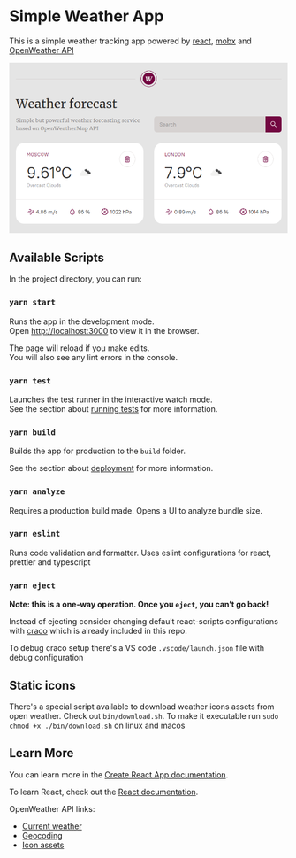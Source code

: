 # Simple Weather App

This is a simple weather tracking app powered by [react](https://github.com/facebook/create-react-app), [mobx](https://mobx.js.org/README.html) and [OpenWeather API](https://openweathermap.org/current#name) 

![Weather App](/docs/weather-app.png)

## Available Scripts

In the project directory, you can run:

### `yarn start`

Runs the app in the development mode.\
Open [http://localhost:3000](http://localhost:3000) to view it in the browser.

The page will reload if you make edits.\
You will also see any lint errors in the console.

### `yarn test`

Launches the test runner in the interactive watch mode.\
See the section about [running tests](https://facebook.github.io/create-react-app/docs/running-tests) for more information.

### `yarn build`

Builds the app for production to the `build` folder.

See the section about [deployment](https://facebook.github.io/create-react-app/docs/deployment) for more information.

### `yarn analyze`

Requires a production build made. Opens a UI to analyze bundle size.

### `yarn eslint`

Runs code validation and formatter. Uses eslint configurations for react, prettier and typescript

### `yarn eject`

**Note: this is a one-way operation. Once you `eject`, you can’t go back!**

Instead of ejecting consider changing default react-scripts configurations with [craco](https://github.com/gsoft-inc/craco) which is already included in this repo. 

To debug craco setup there's a VS code `.vscode/launch.json` file with debug configuration

## Static icons

There's a special script available to download weather icons assets from open weather. Check out `bin/download.sh`.
To make it executable run `sudo chmod +x ./bin/download.sh` on linux and macos

## Learn More

You can learn more in the [Create React App documentation](https://facebook.github.io/create-react-app/docs/getting-started).

To learn React, check out the [React documentation](https://reactjs.org/).

OpenWeather API links:
* [Current weather](https://openweathermap.org/current#name)
* [Geocoding](https://openweathermap.org/api/geocoding-api)
* [Icon assets](https://openweathermap.org/weather-conditions)

